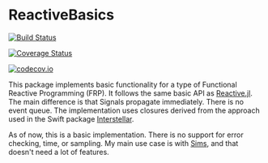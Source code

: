 # ReactiveBasics

[![Build Status](https://travis-ci.org/tshort/ReactiveBasics.jl.svg?branch=master)](https://travis-ci.org/tshort/ReactiveBasics.jl)

[![Coverage Status](https://coveralls.io/repos/tshort/ReactiveBasics.jl/badge.svg?branch=master&service=github)](https://coveralls.io/github/tshort/ReactiveBasics.jl?branch=master)

[![codecov.io](http://codecov.io/github/tshort/ReactiveBasics.jl/coverage.svg?branch=master)](http://codecov.io/github/tshort/ReactiveBasics.jl?branch=master)


This package implements basic functionality for a type of Functional Reactive Programming (FRP). 
It follows the same basic API as [Reactive.jl](http://julialang.github.io/Reactive.jl/). 
The main difference is that Signals propagate immediately. There is no event queue.
The implementation uses closures derived from the approach used in the Swift package [Interstellar](https://github.com/JensRavens/Interstellar).

As of now, this is a basic implementation. There is no support for error checking, time, or sampling. My main use
case is with [Sims](https://github.com/tshort/Sims.jl), and that doesn't need a lot of features.